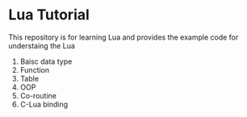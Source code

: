 # Lua Tutorial

This repository is for learning Lua and provides the example code for understaing the
Lua

1. Baisc data type
2. Function
3. Table
4. OOP
5. Co-routine
6. C-Lua binding


